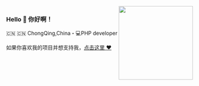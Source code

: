 
<img align="right" width="200" src="https://bkimg.cdn.bcebos.com/pic/d0c8a786c9177f3e67097eaf9c852cc79f3df8dcf874?x-bce-process=image/resize,m_lfit,w_536,limit_1/format,f_jpg" />

### Hello 👋 你好啊！

:cn: 🇨🇳 ChongQing,China・💻PHP developer 


如果你喜欢我的项目并想支持我，[点击这里 :heart:](https://github.com/sunsgneayo)

